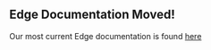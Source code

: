 ## Edge Documentation Moved! 

Our most current Edge documentation is found [here](https://bluecats.github.io/documentation/edge/getting-started-edge)
